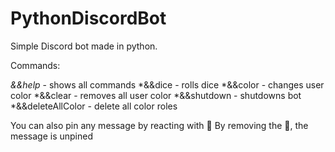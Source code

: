 # PythonDiscordBot
Simple Discord bot made in python.

Commands:

*&&help* - shows all commands
*&&dice <number> - rolls dice
*&&color <hex value> - changes user color
*&&clear - removes all user color
*&&shutdown - shutdowns bot
*&&deleteAllColor - delete all color roles
  
You can also pin any message by reacting with 📌
By removing the 📌, the message is unpined
